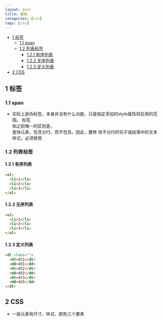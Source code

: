 ```yaml
---
layout: post
title: 基础
categories: [css]
tags: [css]
---
```


<!-- TOC -->

- [1 标签](#1-标签)
    - [1.1 span](#11-span)
    - [1.2 列表标签](#12-列表标签)
        - [1.2.1 有序列表](#121-有序列表)
        - [1.2.2 无序列表](#122-无序列表)
        - [1.2.3 定义列表](#123-定义列表)
- [2 CSS](#2-css)

<!-- /TOC -->

## 1 标签

### 1.1 span
- <span></span>实际上是伪标签，本身并没有什么功能，只是指定添加的style属性将应用的范围。
  标签<div>和<span>之前唯一的区别是，<div>是快元素，包含分行，而<span>不包含。因此，要修
  改不分行的句子或段落中的文本样式，必须使用<span>

### 1.2 列表标签
#### 1.2.1 有序列表
```html
<ol>
  <li>1</li>
  <li>2</li>
  <li>3</li>
</ol>
```

#### 1.2.2 无序列表
```html
<ul>
  <li>1</li>
  <li>2</li>
  <li>3</li>
</ul>
```

#### 1.2.3 定义列表

```html
<dl class="">
  <dt>dt1</dt>
  <dd>dd1</dd>
  <dt>dt2</dt>
  <dd>dd2</dd>
  <dt>dt3</dt>
  <dd>dd3</dd>
</dl>
```

## 2 CSS

- 一般元素有尺寸、样式、颜色三个要素